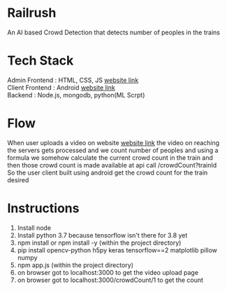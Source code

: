 # Railrush
An AI based Crowd Detection that detects number of peoples in the trains 

# Tech Stack
Admin Frontend : HTML, CSS, JS  <a href="http://http://52.23.201.69/">website link</a><br>
Client Frontend : Android  <a href="https://github.com/itsdevbrat/RailrushAndroid">website link</a><br>
Backend : Node.js, mongodb, python(ML Scrpt)<br>

# Flow
When user uploads a video on website <a href="http://http://52.23.201.69/">website link</a> the video on reaching the servers gets processed and we count number of peoples and using a formula we somehow calculate the current crowd count in the train and then those crowd count is made available at api call /crowdCount?trainId<br>
So the user client built using android get the crowd count for the train desired

# Instructions 
1. Install node
2. Install python 3.7 because tensorflow isn't there for 3.8 yet
3. npm install or npm install -y (within the project directory)
4. pip install opencv-python h5py keras tensorflow==2 matplotlib pillow numpy
5. npm app.js (within the project directory)
6. on browser got to localhost:3000 to get the video upload page
7. on browser got to localhost:3000/crowdCount/1 to get the count
